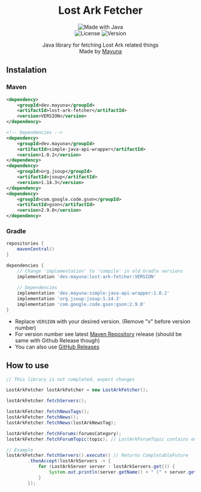 <p align="center">
  <h1 align="center">Lost Ark Fetcher</h1>
</p>
<p align="center">
  <img src="http://ForTheBadge.com/images/badges/made-with-java.svg" alt="Made with Java">
  <br>
  <img src="https://img.shields.io/github/license/lilmayu/lost-ark-fetcher.svg" alt="License">
  <img src="https://img.shields.io/github/v/release/lilmayu/lost-ark-fetcher.svg" alt="Version">
</p>
<p align="center">
    Java library for fetching Lost Ark related things
  <br>
  Made by <a href="https://mayuna.dev">Mayuna</a>
</p>

## Instalation
### Maven
```xml
<dependency>
    <groupId>dev.mayuna</groupId>
    <artifactId>lost-ark-fetcher</artifactId>
    <version>VERSION</version>
</dependency>

<!-- Dependencies -->
<dependency>
    <groupId>dev.mayuna</groupId>
    <artifactId>simple-java-api-wrapper</artifactId>
    <version>1.0.2</version>
</dependency>
<dependency>
    <groupId>org.jsoup</groupId>
    <artifactId>jsoup</artifactId>
    <version>1.14.3</version>
</dependency>
<dependency>
    <groupId>com.google.code.gson</groupId>
    <artifactId>gson</artifactId>
    <version>2.9.0</version>
</dependency>
```
### Gradle
```groovy
repositories {
    mavenCentral()
}

dependencies {
    // Change 'implementation' to 'compile' in old Gradle versions
    implementation 'dev.mayuna:lost-ark-fetcher:VERSION'
    
    // Dependencies
    implementation 'dev.mayuna:simple-java-api-wrapper:1.0.2'
    implementation 'org.jsoup:jsoup:1.14.3'
    implementation 'com.google.code.gson:gson:2.9.0'
}
```
- Replace `VERSION` with your desired version. (Remove "v" before version number)
- For version number see latest [Maven Repository](https://mvnrepository.com/artifact/dev.mayuna/lost-ark-fetcher) release (should be same with Github Release though)
- You can also use [GitHub Releases](https://github.com/lilmayu/lost-ark-fetcher/releases)

## How to use
```java
// This library is not completed, expect changes

LostArkFetcher lostArkFetcher = new LostArkFetcher();

lostArkFetcher.fetchServers();

lostArkFetcher.fetchNewsTags();
lostArkFetcher.fetchNews();
lostArkFetcher.fetchNews(lostArkNewsTag);

lostArkFetcher.fetchForums(forumsCategory);
lostArkFetcher.fetchForumTopic(topic); // LostArkForumTopic contains only few fields - not completed

// Example
lostArkFetcher.fetchServers().execute() // Returns CompletableFuture
        .thenAccept(lostArkServers -> {
            for (LostArkServer server : lostArkServers.get()) {
                System.out.println(server.getName() + " (" + server.getRegion() + "): " + server.getStatus());
            }
        });
```